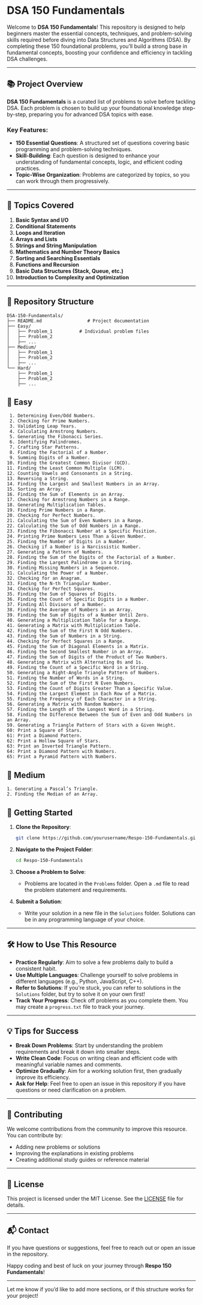 # DSA 150 Fundamentals

Welcome to **DSA 150 Fundamentals**! This repository is designed to help beginners master the essential concepts, techniques, and problem-solving skills
required before diving into Data Structures and Algorithms (DSA). By completing these 150 foundational problems, you’ll build a strong base in fundamental 
concepts, boosting your confidence and efficiency in tackling DSA challenges.

---

## 📚 Project Overview

**DSA 150 Fundamentals** is a curated list of problems to solve before tackling DSA. Each problem is chosen to build up your foundational knowledge step-by-step, 
preparing you for advanced DSA topics with ease.

### Key Features:
- **150 Essential Questions**: A structured set of questions covering basic programming and problem-solving techniques.
- **Skill-Building**: Each question is designed to enhance your understanding of fundamental concepts, logic, and efficient coding practices.
- **Topic-Wise Organization**: Problems are categorized by topics, so you can work through them progressively.

---

## 📝 Topics Covered

1. **Basic Syntax and I/O**
2. **Conditional Statements**
3. **Loops and Iteration**
4. **Arrays and Lists**
5. **Strings and String Manipulation**
6. **Mathematics and Number Theory Basics**
7. **Sorting and Searching Essentials**
8. **Functions and Recursion**
9. **Basic Data Structures (Stack, Queue, etc.)**
10. **Introduction to Complexity and Optimization**

---

## 📂 Repository Structure

```
DSA-150-Fundamentals/
├── README.md                 # Project documentation
├── Easy/
│   ├── Problem_1          # Individual problem files
│   ├── Problem_2
│   ├── ...
├── Medium/
│   ├── Problem_1         
│   ├── Problem_2         
│   ├── ...
└── Hard/
    ├── Problem_1
    ├── Problem_2
    ├── ...
```
## 📂 Easy
     1. Determining Even/Odd Numbers.  
     2. Checking for Prime Numbers.  
     3. Validating Leap Years.
     4. Calculating Armstrong Numbers.
     5. Generating the Fibonacci Series. 
     6. Identifying Palindromes.  
     7. Crafting Star Patterns.
     8. Finding the Factorial of a Number.  
     9. Summing Digits of a Number.
    10. Finding the Greatest Common Divisor (GCD).
    11. Finding the Least Common Multiple (LCM).
    12. Counting Vowels and Consonants in a String.
    13. Reversing a String.
    14. Finding the Largest and Smallest Numbers in an Array. 
    15. Sorting an Array.
    16. Finding the Sum of Elements in an Array.
    17. Checking for Armstrong Numbers in a Range.
    18. Generating Multiplication Tables.
    19. Finding Prime Numbers in a Range.  
    20. Checking for Perfect Numbers.
    21. Calculating the Sum of Even Numbers in a Range.  
    22. Calculating the Sum of Odd Numbers in a Range.
    23. Finding the Fibonacci Number at a Specific Position.  
    24. Printing Prime Numbers Less Than a Given Number.  
    25. Finding the Number of Digits in a Number.
    26. Checking if a Number is a Narcissistic Number.  
    27. Generating a Pattern of Numbers.
    28. Finding the Sum of the Digits of the Factorial of a Number.
    29. Finding the Largest Palindrome in a String. 
    30. Finding Missing Numbers in a Sequence.
    31. Calculating the Power of a Number.  
    32. Checking for an Anagram.
    33. Finding the N-th Triangular Number.  
    34. Checking for Perfect Squares.
    35. Finding the Sum of Squares of Digits.
    36. Finding the Count of Specific Digits in a Number.  
    37. Finding All Divisors of a Number.
    38. Finding the Average of Numbers in an Array.
    39. Finding the Sum of Digits of a Number Until Zero.  
    40. Generating a Multiplication Table for a Range. 
    41. Generating a Matrix with Multiplication Table.
    42. Finding the Sum of the First N Odd Numbers.  
    43. Finding the Sum of Numbers in a String.
    44. Checking for Perfect Squares in a Range.
    45. Finding the Sum of Diagonal Elements in a Matrix. 
    46. Finding the Second Smallest Number in an Array.
    47. Finding the Sum of Digits of the Product of Two Numbers.  
    48. Generating a Matrix with Alternating 0s and 1s.
    49. Finding the Count of a Specific Word in a String.
    50. Generating a Right-Angle Triangle Pattern of Numbers.
    51. Finding the Number of Words in a String. 
    52. Finding the Sum of the First N Even Numbers.
    53. Finding the Count of Digits Greater Than a Specific Value.  
    54. Finding the Largest Element in Each Row of a Matrix. 
    55. Finding the Frequency of Each Character in a String. 
    56. Generating a Matrix with Random Numbers.
    57. Finding the Length of the Longest Word in a String.
    58. Finding the Difference Between the Sum of Even and Odd Numbers in an Array.
    59. Generating a Triangle Pattern of Stars with a Given Height.
    60: Print a Square of Stars.
    61: Print a Diamond Pattern.
    62: Print a Hollow Square of Stars.
    63: Print an Inverted Triangle Pattern.
    64: Print a Diamond Pattern with Numbers.
    65: Print a Pyramid Pattern with Numbers.
## 📂 Medium
    1. Generating a Pascal’s Triangle.  
    2. Finding the Median of an Array. 



## 🚀 Getting Started

1. **Clone the Repository**:
   ```bash
   git clone https://github.com/yourusername/Respo-150-Fundamentals.git
   ```
2. **Navigate to the Project Folder**:
   ```bash
   cd Respo-150-Fundamentals
   ```
3. **Choose a Problem to Solve**:
   - Problems are located in the `Problems` folder. Open a `.md` file to read the problem statement and requirements.

4. **Submit a Solution**:
   - Write your solution in a new file in the `Solutions` folder. Solutions can be in any programming language of your choice.

---

## 🛠 How to Use This Resource

- **Practice Regularly**: Aim to solve a few problems daily to build a consistent habit.
- **Use Multiple Languages**: Challenge yourself to solve problems in different languages (e.g., Python, JavaScript, C++).
- **Refer to Solutions**: If you're stuck, you can refer to solutions in the `Solutions` folder, but try to solve it on your own first!
- **Track Your Progress**: Check off problems as you complete them. You may create a `progress.txt` file to track your journey.

---

## 💡 Tips for Success

- **Break Down Problems**: Start by understanding the problem requirements and break it down into smaller steps.
- **Write Clean Code**: Focus on writing clean and efficient code with meaningful variable names and comments.
- **Optimize Gradually**: Aim for a working solution first, then gradually improve its efficiency.
- **Ask for Help**: Feel free to open an issue in this repository if you have questions or need clarification on a problem.

---

## 🤝 Contributing

We welcome contributions from the community to improve this resource. You can contribute by:
- Adding new problems or solutions
- Improving the explanations in existing problems
- Creating additional study guides or reference material

---

## 📄 License

This project is licensed under the MIT License. See the [LICENSE](LICENSE) file for details.

---

## 📬 Contact

If you have questions or suggestions, feel free to reach out or open an issue in the repository.

Happy coding and best of luck on your journey through **Respo 150 Fundamentals**!

---

Let me know if you’d like to add more sections, or if this structure works for your project!
